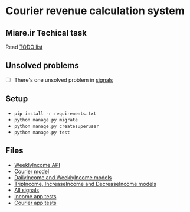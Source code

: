 # Courier revenue calculation system

## Miare.ir Techical task
Read [TODO list](https://github.com/AnonC0DER/Courier-revenue-calculation-system/blob/main/TODO.md)

## Unsolved problems
- [ ] There's one unsolved problem in [signals](https://github.com/AnonC0DER/Courier-revenue-calculation-system/blob/main/RevenueCalcSys/income/signals.py#L36)

## Setup
- `pip install -r requirements.txt`
- `python manage.py migrate`
- `python manage.py createsuperuser`
- `python manage.py test`


## Files
- [WeeklyIncome API](https://github.com/AnonC0DER/Courier-revenue-calculation-system/tree/main/RevenueCalcSys/income/API)
- [Courier model](https://github.com/AnonC0DER/Courier-revenue-calculation-system/blob/main/RevenueCalcSys/courier/models.py)
- [DailyIncome and WeeklyIncome models](https://github.com/AnonC0DER/Courier-revenue-calculation-system/blob/main/RevenueCalcSys/income/models/DWIncome.py)
- [TripIncome, IncreaseIncome and DecreaseIncome models](https://github.com/AnonC0DER/Courier-revenue-calculation-system/blob/main/RevenueCalcSys/income/models/TripIncome.py)
- [All signals](https://github.com/AnonC0DER/Courier-revenue-calculation-system/blob/main/RevenueCalcSys/income/signals.py)
- [Income app tests](https://github.com/AnonC0DER/Courier-revenue-calculation-system/tree/main/RevenueCalcSys/income/tests)
- [Courier app tests](https://github.com/AnonC0DER/Courier-revenue-calculation-system/tree/main/RevenueCalcSys/courier/tests)
